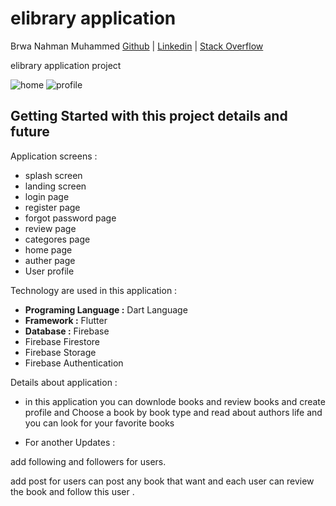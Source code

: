 # elibrary application

Brwa Nahman Muhammed [Github](https://github.com/BrwaCs) | [Linkedin](https://www.linkedin.com/in/brwa-nahman-449996197) | [Stack Overflow](stackoverflow.com/users/19229945/brwa-nahman)

elibrary application project 

![home](https://user-images.githubusercontent.com/105513325/178944356-e140a9ab-8dbe-47fc-bede-09b215fb320c.PNG)
![profile](https://user-images.githubusercontent.com/105513325/178944453-5bb5e082-4c21-462e-aa40-e5f110546dad.PNG)

## Getting Started with this project details and future 
Application screens :
- splash screen
- landing screen
- login page
- register page
- forgot password page
- review page
- categores page
- home page 
- auther page
- User profile

Technology are used in this application :

- **Programing Language :** Dart Language
- **Framework :** Flutter
- **Database :** Firebase
- Firebase Firestore
- Firebase Storage
- Firebase Authentication

Details about application :
- in this application you can downlode books 
and review books and create profile and 
Choose a book by
book type and read about authors life and you can 
look for your favorite books 

- For another Updates :

add following and followers for users.


add post for users can post any book that want and each user can review the book and follow this user .

